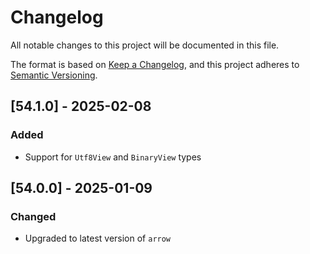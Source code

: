 # Changelog
All notable changes to this project will be documented in this file.

The format is based on [Keep a Changelog](https://keepachangelog.com/en/1.0.0/),
and this project adheres to [Semantic Versioning](https://semver.org/spec/v2.0.0.html).

## [54.1.0] - 2025-02-08
### Added
- Support for `Utf8View` and `BinaryView` types

## [54.0.0] - 2025-01-09
### Changed
- Upgraded to latest version of `arrow`

